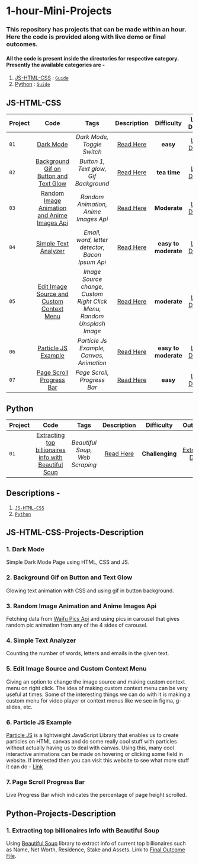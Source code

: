 # 1-hour-Mini-Projects  

### This repository has projects that can be made within an hour. Here the code is provided along with live demo or final outcomes. 
#### All the code is present inside the directories for respective category. Presently the available categories are - 

1. [JS-HTML-CSS](https://github.com/bhavesh-chaudhari/1hr_MiniProjects/tree/main/JS-HTML-CSS) : [```Guide```](#js-html-css)
2. [Python](https://github.com/bhavesh-chaudhari/1hr_MiniProjects/tree/main/Python/) : [```Guide```](#python)

## JS-HTML-CSS
| Project        | Code   |Tags | Description |Difficulty|Live Demo|
| ------------- |:-------:| :---:|:---:|:---:|:-----:|
| `01`  | [Dark Mode](https://github.com/bhavesh-chaudhari/1hr_MiniProjects/tree/main/JS-HTML-CSS/01-Dark-Mode) |*Dark Mode, Toggle Switch*|[Read Here](#1-dark-mode)|**easy**|[Live Demo](https://bhavesh-chaudhari.github.io/1hr_MiniProjects/JS-HTML-CSS/01-Dark-Mode/index.html) |
| `02`  | [Background Gif on Button and Text Glow](https://github.com/bhavesh-chaudhari/1hr_MiniProjects/tree/main/JS-HTML-CSS/02-Button-1) |*Button 1, Text glow, Gif Background*|[Read Here](#2-background-gif-on-button-and-text-glow)|**tea time**|[Live Demo](https://bhavesh-chaudhari.github.io/1hr_MiniProjects/JS-HTML-CSS/02-Button-1/button1.html) |
| `03`  | [Random Image Animation and Anime Images Api](https://github.com/bhavesh-chaudhari/Slider-and-Random-Anime-Image-Gif) |*Random Animation, Anime Images Api*|[Read Here](#3-random-image-animation-and-anime-images-api)|**Moderate**|[Live Demo](https://codepen.io/bhavesh_c/full/zYwqMLj) |
| `04`  | [Simple Text Analyzer](https://github.com/bhavesh-chaudhari/1hr_MiniProjects/tree/main/JS-HTML-CSS/04-Word-Counter) |*Email, word, letter detector, Bacon Ipsum Api*|[Read Here](#4-simple-text-analyzer)|**easy to moderate**|[Live Demo](https://bhavesh-chaudhari.github.io/1hr_MiniProjects/JS-HTML-CSS/04-Word-Counter/word-counter.html) |
| `05`  | [Edit Image Source and Custom Context Menu](https://github.com/bhavesh-chaudhari/1hr_MiniProjects/tree/main/JS-HTML-CSS/05-Image-Source-Change-%26-Custom-Right-Click-Menu) |*Image Source change, Custom Right Click Menu, Random Unsplash Image*|[Read Here](#5-edit-image-source-and-custom-context-menu)|**moderate**|[Live Demo](https://bhavesh-chaudhari.github.io/1hr_MiniProjects/JS-HTML-CSS/05-Image-Source-Change-&-Custom-Right-Click-Menu/index.html) |
| `06`  | [Particle JS Example](https://github.com/bhavesh-chaudhari/1hr_MiniProjects/tree/main/JS-HTML-CSS/06-Particles-Js) |*Particle Js Example, Canvas, Animation*|[Read Here](#6-particle-js-example)|**easy to moderate**|[Live Demo](https://bhavesh-chaudhari.github.io/1hr_MiniProjects/JS-HTML-CSS/06-Particles-Js/index.html) |
| `07`  | [Page Scroll Progress Bar](https://github.com/bhavesh-chaudhari/1hr_MiniProjects/tree/main/JS-HTML-CSS/07-Page-Scroll-Progress-Bar) |*Page Scroll, Progress Bar*|[Read Here](#7-page-scroll-progress-bar)|**easy**|[Live Demo](https://bhavesh-chaudhari.github.io/1hr_MiniProjects/JS-HTML-CSS/07-Page-Scroll-Progress-Bar/index.html) |

## Python
| Project        | Code   |Tags | Description |Difficulty|Outcome|
| ------------- |:-------:| :---:|:---:|:---:|:-----:|
|`01`|[Extracting top billionaires info with Beautiful Soup](https://github.com/bhavesh-chaudhari/1hr_MiniProjects/tree/main/Python/01-Extracting-top-billionaires-Info-with-Beautiful-Soup)|*Beautiful Soup, Web Scraping*|[Read Here](#1-extracting-top-billionaires-info-with-beautiful-soup)|**Challenging**|[Extracted Data](https://github.com/bhavesh-chaudhari/1hr_MiniProjects/blob/main/Python/01-Extracting-top-billionaires-Info-with-Beautiful-Soup/billionaires_data.js)|
## Descriptions -

 1. [```JS-HTML-CSS```](#js-html-css-projects-description)
 2. [```Python```](#python-projects-description)

## JS-HTML-CSS-Projects-Description

### 1. Dark Mode

Simple Dark Mode Page using HTML, CSS and JS.

### 2. Background Gif on Button and Text Glow

Glowing text animation with CSS and using gif in button background.

### 3. Random Image Animation and Anime Images Api

Fetching data from [Waifu Pics Api](https://waifu.pics/) and using pics in carousel that gives random pic animation from any of the 4 sides of carousel.

### 4. Simple Text Analyzer

Counting the number of words, letters and emails in the given text.

### 5. Edit Image Source and Custom Context Menu

Giving an option to change the image source and making custom context menu on right click. The idea of making custom context menu can be very useful at times. Some of the interesting things we can do with it is making a custom menu for video player or context menus like we see in figma, g-slides, etc.

### 6. Particle JS Example

[Particle JS](https://github.com/VincentGarreau/particles.js/) is a lightweight JavaScript Library that enables us to create particles on HTML canvas and do some really cool stuff with particles without actually having us to deal with canvas. Using this, many cool interactive animations can be made on hovering or clicking some field in website. If interested then you can visit this website to see what more stuff it can do - [Link](https://vincentgarreau.com/particles.js/)

### 7. Page Scroll Progress Bar

Live Progress Bar which indicates the percentage of page height scrolled.

## Python-Projects-Description

### 1. Extracting top billionaires info with Beautiful Soup
Using [Beautiful Soup](https://www.crummy.com/software/BeautifulSoup/) library to extract info of current top billionaires such as Name, Net Worth, Residence, Stake and Assets. Link to [Final Outcome File](https://github.com/bhavesh-chaudhari/1hr_MiniProjects/blob/main/Python/01-Extracting-top-billionaires-Info-with-Beautiful-Soup/billionaires_data.js).
